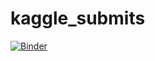 # kaggle_submits

[![Binder](https://mybinder.org/badge_logo.svg)](https://mybinder.org/v2/gh/sk-sahu/kaggle_submits/master)
